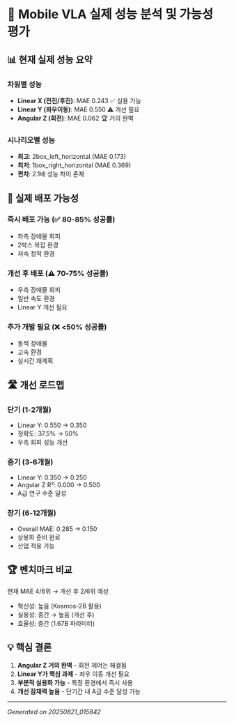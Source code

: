 
# 🎯 Mobile VLA 실제 성능 분석 및 가능성 평가

## 📊 현재 실제 성능 요약

### 차원별 성능
- **Linear X (전진/후진)**: MAE 0.243 ✅ 실용 가능
- **Linear Y (좌우이동)**: MAE 0.550 ⚠️ 개선 필요  
- **Angular Z (회전)**: MAE 0.062 🏆 거의 완벽

### 시나리오별 성능
- **최고**: 2box_left_horizontal (MAE 0.173)
- **최저**: 1box_right_horizontal (MAE 0.369)
- **편차**: 2.1배 성능 차이 존재

## 🚀 실제 배포 가능성

### 즉시 배포 가능 (✅ 80-85% 성공률)
- 좌측 장애물 회피
- 2박스 복잡 환경
- 저속 정적 환경

### 개선 후 배포 (⚠️ 70-75% 성공률)  
- 우측 장애물 회피
- 일반 속도 환경
- Linear Y 개선 필요

### 추가 개발 필요 (❌ <50% 성공률)
- 동적 장애물
- 고속 환경
- 실시간 재계획

## 🛣️ 개선 로드맵

### 단기 (1-2개월)
- Linear Y: 0.550 → 0.350
- 정확도: 37.5% → 50%
- 우측 회피 성능 개선

### 중기 (3-6개월)  
- Linear Y: 0.350 → 0.250
- Angular Z R²: 0.000 → 0.500
- A급 연구 수준 달성

### 장기 (6-12개월)
- Overall MAE: 0.285 → 0.150
- 상용화 준비 완료
- 산업 적용 가능

## 🏆 벤치마크 비교

현재 MAE 4/6위 → 개선 후 2/6위 예상
- 혁신성: 높음 (Kosmos-2B 활용)
- 실용성: 중간 → 높음 (개선 후)
- 효율성: 중간 (1.67B 파라미터)

## 💡 핵심 결론

1. **Angular Z 거의 완벽** - 회전 제어는 해결됨
2. **Linear Y가 핵심 과제** - 좌우 이동 개선 필요
3. **부분적 실용화 가능** - 특정 환경에서 즉시 사용
4. **개선 잠재력 높음** - 단기간 내 A급 수준 달성 가능

---
*Generated on 20250821_015842*
